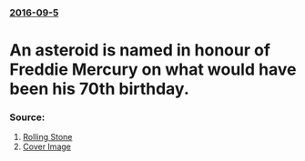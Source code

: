 ### [2016-09-5](/news/2016/09/5/index.md)

# An asteroid is named in honour of Freddie Mercury on what would have been his 70th birthday. 




### Source:

1. [Rolling Stone](http://www.rollingstone.com/music/news/freddie-mercury-receives-namesake-asteroid-on-70th-birthday-w438033)
1. [Cover Image](http://img.wennermedia.com/social/gettyimages-103249158-81395826-298f-43a6-b598-43d47aa780cc.jpg)
